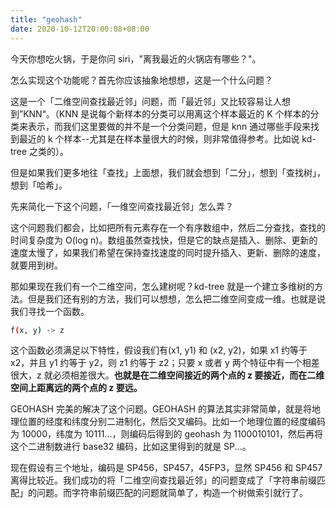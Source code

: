 ```yaml
---
title: "geohash"
date: 2020-10-12T20:00:08+08:00
---
```


今天你想吃火锅，于是你问 siri，"离我最近的火锅店有哪些？"。

怎么实现这个功能呢？首先你应该抽象地想想，这是一个什么问题？

这是一个「二维空间查找最近邻」问题，而「最近邻」又比较容易让人想到”KNN“。（KNN 是说每个新样本的分类可以用离这个样本最近的 K 个样本的分类来表示，而我们这里要做的并不是一个分类问题，但是 knn 通过哪些手段来找到最近的 k 个样本--尤其是在样本量很大的时候，则非常值得参考。比如说 kd-tree 之类的）。

但是如果我们更多地往「查找」上面想，我们就会想到「二分」，想到「查找树」，想到「哈希」。

先来简化一下这个问题，「一维空间查找最近邻」怎么弄？

这个问题我们都会，比如把所有元素存在一个有序数组中，然后二分查找，查找的时间复杂度为 O(log n)。数组虽然查找快，但是它的缺点是插入、删除、更新的速度太慢了，如果我们希望在保持查找速度的同时提升插入、更新、删除的速度，就要用到树。

那如果现在我们有一个二维空间，怎么建树呢？kd-tree 就是一个建立多维树的方法。但是我们还有别的方法，我们可以想想，怎么把二维空间变成一维。也就是说我们寻找一个函数。

```sh
f(x, y) -> z
```

这个函数必须满足以下特性，假设我们有(x1, y1) 和 (x2, y2)，如果 x1 约等于 x2，并且 y1 约等于 y2，则 z1 约等于 z2；只要 x 或者 y 两个特征中有一个相差很大，z 就必须相差很大。**也就是在二维空间接近的两个点的 z 要接近，而在二维空间上距离远的两个点的 z 要远。**

GEOHASH 完美的解决了这个问题。GEOHASH 的算法其实非常简单，就是将地理位置的经度和纬度分别二进制化，然后交叉编码。比如一个地理位置的经度编码为 10000，纬度为 10111...，则编码后得到的 geohash 为 1100010101，然后再将这个二进制数进行 base32 编码，比如这里得到的就是 SP...。

现在假设有三个地址，编码是 SP456，SP457，45FP3，显然 SP456 和 SP457 离得比较近。我们成功的将「二维空间查找最近邻」的问题变成了「字符串前缀匹配」的问题。而字符串前缀匹配的问题就简单了，构造一个树做索引就行了。
